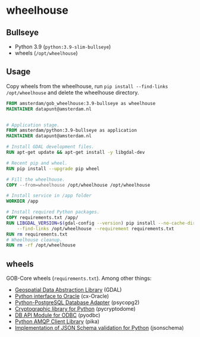 # wheelhouse

## Bullseye

* Python 3.9 (`python:3.9-slim-bullseye`)
* wheels (`/opt/wheelhouse`)

## Usage

Copy wheels from the wheelhouse, run `pip install --find-links /opt/wheelhouse` and delete the wheelhouse directory.

```dockerfile
FROM amsterdam/gob_wheelhouse:3.9-bullseye as wheelhouse
MAINTAINER datapunt@amsterdam.nl


# Application stage.
FROM amsterdam/python:3.9-bullseye as application
MAINTAINER datapunt@amsterdam.nl

# Install GDAL development files.
RUN apt-get update && apt-get install -y libgdal-dev

# Recent pip and wheel.
RUN pip install --upgrade pip wheel

# Fill the wheelhouse.
COPY --from=wheelhouse /opt/wheelhouse /opt/wheelhouse

# Install service in /app folder
WORKDIR /app

# Install required Python packages.
COPY requirements.txt /app/
RUN LIBGDAL_VERSION=$(gdal-config --version) pip install --no-cache-dir \
	--find-links /opt/wheelhouse --requirement requirements.txt
RUN rm requirements.txt
# Wheelhouse cleanup.
RUN rm -rf /opt/wheelhouse
```

## wheels

GOB-Core wheels (`requirements.txt`).
Among other things:

* [Geospatial Data Abstraction Library](https://gdal.org) (GDAL)
* [Python interface to Oracle](https://cx-oracle.readthedocs.io/) (cx-Oracle)
* [Python-PostgreSQL Database Adapter](https://www.psycopg.org) (psycopg2)
* [Cryptographic library for Python](https://www.pycryptodome.org/) (pycryptodome)
* [DB API Module for ODBC](https://github.com/mkleehammer/pyodbc/wiki/) (pyodbc)
* [Python AMQP Client Library](https://pika.readthedocs.io/) (pika)
* [Implementation of JSON Schema validation for Python](https://python-jsonschema.readthedocs.io/) (jsonschema)
